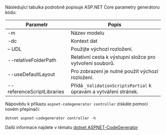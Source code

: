 Následující tabulka podrobně popisuje ASP.NET Core parametry generátoru kódu:

| Parametr               | Popis|
| ----------------- | ------------ |
| -m  | Název modelu |
| -dc  | Kontext dat |
| – UDL | Použijte výchozí rozložení. |
| --relativeFolderPath | Relativní cesta k výstupní složce pro vytvoření souborů. |
| --useDefaultLayout | Pro zobrazení je nutné použít výchozí rozložení. |
| --referenceScriptLibraries | Přidá `_ValidationScriptsPartial` k úpravám a vytváření stránek. |

Nápovědu k příkazu `aspnet-codegenerator controller` získáte pomocí `h`ovém přepínači:

```dotnetcli
dotnet aspnet-codegenerator controller -h
```

Další informace najdete v tématu [dotnet ASPNET-CodeGenerator](xref:fundamentals/tools/dotnet-aspnet-codegenerator)
